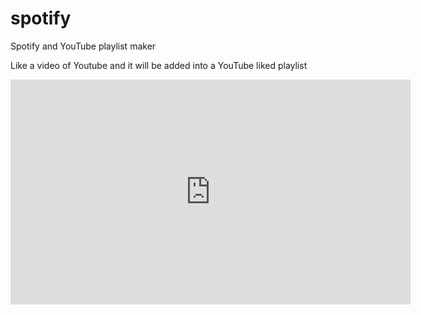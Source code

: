 # spotify
Spotify and YouTube playlist maker  

Like a video of Youtube and it will be added into a YouTube liked playlist 

<iframe src="https://player.vimeo.com/video/523250405?badge=0&amp;autopause=0&amp;player_id=0&amp;app_id=58479" width="640" height="360" frameborder="0" allow="autoplay; fullscreen; picture-in-picture" allowfullscreen title="Spotify Playlist Maker&amp;ndash; Python - YouTube Data v3//Spotify API"></iframe>


